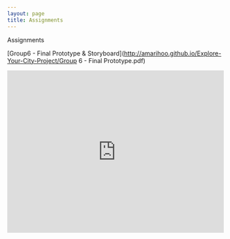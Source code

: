 ```yaml
---
layout: page
title: Assignments
---
```


Assignments

[Group6 - Final Prototype & Storyboard](http://amarihoo.github.io/Explore-Your-City-Project/Group 6 - Final Prototype.pdf)

<embed src= "http://amarihoo.github.io/Explore-Your-City-Project/Group 6 - Final Prototype.pdf" width= "500" height= "375">
      
 
        
      
